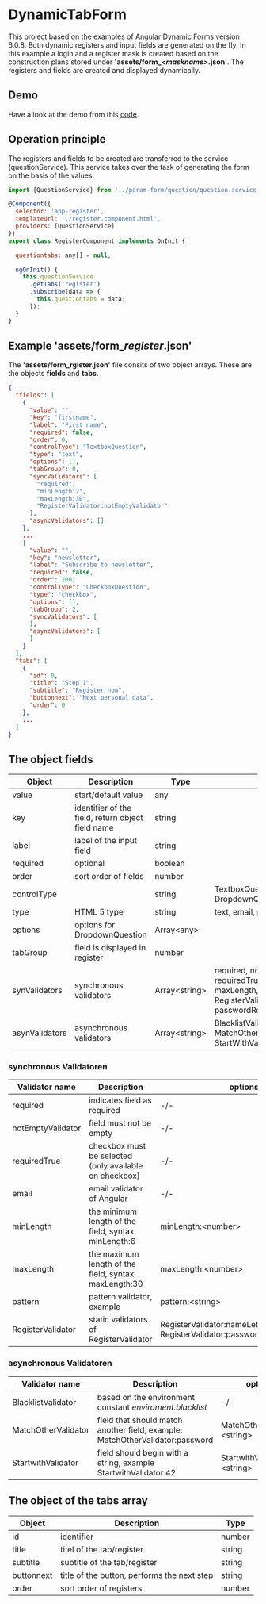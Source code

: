 # DynamicTabForm

This project based on the examples of <a href="https://angular.io/guide/dynamic-form?" target="_blank">Angular Dynamic Forms</a> version 6.0.8.
Both dynamic registers and input fields are generated on the fly. 
In this example a login and a register mask is created based on the construction plans stored under **'assets/form_*\<maskname>*.json'**. 
The registers and fields are created and displayed dynamically.

## Demo

Have a look at the demo from this <a href="https://stackblitz.com/github/berndmartin/dynamic-tab-form" target="_blank">code</a>.

## Operation principle

The registers and fields to be created are transferred to the service (questionService). 
This service takes over the task of generating the form on the basis of the values.


```javascript
import {QuestionService} from '../param-form/question/question.service';

@Component({
  selector: 'app-register',
  templateUrl: './register.component.html',
  providers: [QuestionService]
})
export class RegisterComponent implements OnInit {

  questiontabs: any[] = null;

  ngOnInit() {
    this.questionService
      .getTabs('register')
      .subscribe(data => {
        this.questiontabs = data;
      });
  }
}

```

## Example 'assets/form_*register*.json'

The **'assets/form_rgister.json'** file consits of two object arrays. These are the objects **fields** and **tabs**.

```json
{
  "fields": [
    {
      "value": "",
      "key": "firstname",
      "label": "First name",
      "required": false,
      "order": 0,
      "controlType": "TextboxQuestion",
      "type": "text",
      "options": [],
      "tabGroup": 0,
      "syncValidators": [
        "required",
        "minLength:2",
        "maxLength:30",
        "RegisterValidator:notEmptyValidator"
      ],
      "asyncValidators": []
    },
    ...
    {
      "value": "",
      "key": "newsletter",
      "label": "Subscribe to newsletter",
      "required": false,
      "order": 200,
      "controlType": "CheckboxQuestion",
      "type": "checkbox",
      "options": [],
      "tabGroup": 2,
      "syncValidators": [
      ],
      "asyncValidators": [
      ]
    }
  ],
  "tabs": [
    {
      "id": 0,
      "title": "Step 1",
      "subtitle": "Register now",
      "buttonnext": "Next personal data",
      "order": 0
    },
    ...
  ]
}

``` 


## The object **fields**

Object | Description | Type | Options
--- | --- | --- | ---
value | start/default value | any |
key | identifier of the field, return object field name | string
label | label of the input field | string
required | optional | boolean
order | sort order of fields | number 
controlType | | string | TextboxQuestion, CheckboxQuestion, DropdownQuestion
type | HTML 5 type | string | text, email, password, checkbox
options | options for DropdownQuestion | Array\<any\> | 
tabGroup | field is displayed in register | number | 
synValidators | synchronous validators  | Array\<string\> | required, notEmptyValidator, requiredTrue, email, minLength, maxLength, pattern, RegisterValidator(nameLetterValidator, passwordRequieresValidator)
asynValidators | asynchronous validators | Array\<string\> |  BlacklistValidator, MatchOtherValidator, StartWithValidator

### synchronous Validatoren

Validator name | Description | options
--- | --- | --- 
required | indicates field as required | -/-
notEmptyValidator | field must not be empty | -/-
requiredTrue | checkbox must be selected (only available on checkbox) | -/-
email | email validator of Angular | -/-
minLength | the minimum length of the field, syntax minLength\:6 | minLength:\<number>
maxLength | the maximum length of the field, syntax maxLength\:30  | maxLength:\<number>
pattern | pattern validator, example | pattern:\<string>
RegisterValidator | static validators of RegisterValidator | RegisterValidator:nameLetterValidator *or* RegisterValidator:passwordRequiresValidator 

### asynchronous Validatoren

Validator name | Description | options
--- | --- | --- 
BlacklistValidator | based on the environment constant *enviroment.blacklist* | -/-
MatchOtherValidator | field that should match another field, example: MatchOtherValidator\:password | MatchOtherValidator:\<string>
StartwithValidator | field should begin with a string, example StartwithValidator\:42 | StartwithValidator:\<string>


## The object of the **tabs** array

| Object | Description | Type
| -------| ------------ | ---
| id | identifier | number
| title | titel of the tab/register | string
| subtitle  | subtitle of the tab/register | string
| buttonnext | title of the button, performs the next step | string
| order | sort order of registers | number |


